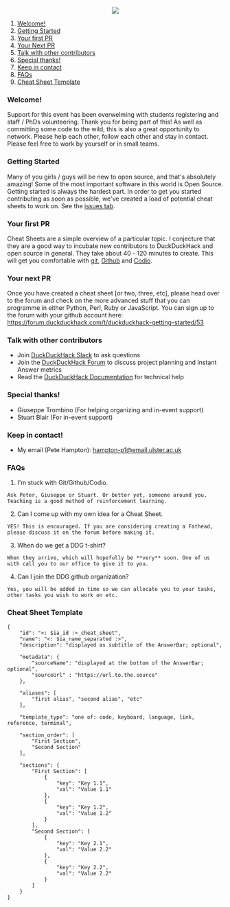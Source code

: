 
<p align="center"><img src="https://upload.wikimedia.org/wikipedia/en/9/99/Ulster_University_Logo.png"></p>

  1. [Welcome!](https://github.com/pjhampton/ddg#Welcome)
  2. [Getting Started](https://github.com/pjhampton/ddg#getting-started)
  3. [Your first PR](https://github.com/pjhampton/ddg#your-first-pr)
  4. [Your Next PR](https://github.com/pjhampton/ddg#your-next-pr)
  5. [Talk with other contributors](https://github.com/pjhampton/ddg#talk-with-other-contributors)
  6. [Special thanks!](https://github.com/pjhampton/ddg#special-thanks)
  7. [Keep in contact](https://github.com/pjhampton/ddg#keep-in-contact)
  9. [FAQs](https://github.com/pjhampton/ddg#faqs)
  8. [Cheat Sheet Template](https://github.com/pjhampton/ddg#cheat-sheet-template)

### Welcome!

Support for this event has been overwelming with students registering and staff / PhDs volunteering. Thank you for being part of this! As well as committing some code to the wild, this is also a great opportunity to network. Please help each other, follow each other and stay in contact. Please feel free to work by yourself or in small teams.


### Getting Started

Many of you girls / guys will be new to open source, and that's absolutely amazing! Some of the most important software in this world is Open Source. Getting started is always the hardest part. In order to get you started contributing as soon as possible, we've created a load of potential cheat sheets to work
on. See the [issues tab](https://github.com/pjhampton/ddg/issues). 


### Your first PR

Cheat Sheets are a simple overview of a particular topic. I conjecture that they are a good way to incubate new contributors to DuckDuckHack and open source in general. They take about 40 - 120 minutes to create. 
This will get you comfortable with [git](https://git-scm.com/), [Github](https://github.com/) and [Codio](https://codio.com/).


### Your next PR

Once you have created a cheat sheet [or two, three, etc], please head over to the forum and check on the more advanced stuff that you can programme in either Python, Perl, Ruby or JavaScript. You can sign up to the forum with your github account here: https://forum.duckduckhack.com/t/duckduckhack-getting-started/53


### Talk with other contributors

- Join [DuckDuckHack Slack](https://quackslack.herokuapp.com/) to ask questions
- Join the [DuckDuckHack Forum](https://forum.duckduckhack.com/) to discuss project planning and Instant Answer metrics
- Read the [DuckDuckHack Documentation](https://docs.duckduckhack.com/) for technical help


### Special thanks!

 - Giuseppe Trombino (For helping organizing and in-event support)
 - Stuart Blair (For in-event support) 


### Keep in contact!

 - My email (Pete Hampton): hampton-p1@email.ulster.ac.uk


### FAQs

  1. I'm stuck with Git/Github/Codio.
  ```
  Ask Peter, Giuseppe or Stuart. Or better yet, someone around you. Teaching is a good method of reinforcement learning.
  ```

  2. Can I come up with my own idea for a Cheat Sheet.
  ```
  YES! This is encouraged. If you are considering creating a Fathead, please discuss it on the forum before making it.
  ```

  3. When do we get a DDG t-shirt?
  ```
  When they arrive, which will hopefully be **very** soon. One of us with call you to our office to give it to you.
  ```

  4. Can I join the DDG github organization?
  ```
  Yes, you will be added in time so we can allocate you to your tasks, other tasks you wish to work on etc.
  ```

### Cheat Sheet Template

```
{
    "id": "<: $ia_id :>_cheat_sheet",
    "name": "<: $ia_name_separated :>",
    "description": "displayed as subtitle of the AnswerBar; optional",

    "metadata": {
        "sourceName": "displayed at the bottom of the AnswerBar; optional",
        "sourceUrl" : "https://url.to.the.source"
    },

    "aliases": [
        "first alias", "second alias", "etc"
    ],

    "template_type": "one of: code, keyboard, language, link, reference, terminal",

    "section_order": [
        "First Section",
        "Second Section"
    ],

    "sections": {
        "First Section": [
            {
                "key": "Key 1.1",
                "val": "Value 1.1"
            },
            {
                "key": "Key 1.2",
                "val": "Value 1.2"
            }
        ],
        "Second Section": [
            {
                "key": "Key 2.1",
                "val": "Value 2.2"
            },
            {
                "key": "Key 2.2",
                "val": "Value 2.2"
            }
        ]
    }
}
```


